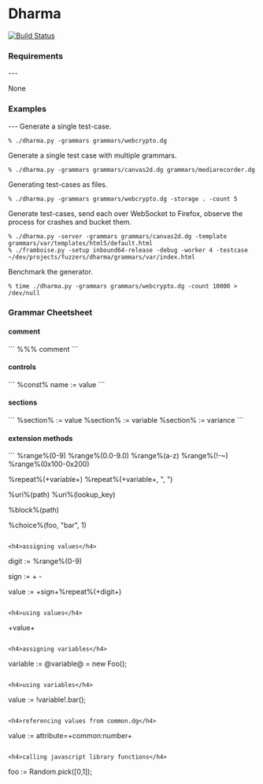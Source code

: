 Dharma
======

[![Build Status](https://api.travis-ci.org/MozillaSecurity/dharma.svg)](https://api.travis-ci.org/MozillaSecurity/dharma.svg)



<h3>Requirements</h3>
---

None


<h3>Examples</h3>
---
Generate a single test-case.

```
% ./dharma.py -grammars grammars/webcrypto.dg
```

Generate a single test case with multiple grammars.

```
% ./dharma.py -grammars grammars/canvas2d.dg grammars/mediarecorder.dg
```

Generating test-cases as files.

```
% ./dharma.py -grammars grammars/webcrypto.dg -storage . -count 5
```

Generate test-cases, send each over WebSocket to Firefox, observe the process for crashes and bucket them.

```
% ./dharma.py -server -grammars grammars/canvas2d.dg -template grammars/var/templates/html5/default.html
% ./framboise.py -setup inbound64-release -debug -worker 4 -testcase ~/dev/projects/fuzzers/dharma/grammars/var/index.html
```


Benchmark the generator.

```
% time ./dharma.py -grammars grammars/webcrypto.dg -count 10000 > /dev/null
```


<h3>Grammar Cheetsheet</h3>

<h4>comment</h4>
```
%%% comment
```

<h4>controls</h4>
```
%const% name := value
```

<h4>sections</h4>
```
%section% := value
%section% := variable
%section% := variance
```

<h4>extension methods</h4>
```
%range%(0-9)
%range%(0.0-9.0)
%range%(a-z)
%range%(!-~)
%range%(0x100-0x200)

%repeat%(+variable+)
%repeat%(+variable+, ", ")

%uri%(path)
%uri%(lookup_key)

%block%(path)

%choice%(foo, "bar", 1)
```

<h4>assigning values</h4>
```
digit :=
    %range%(0-9)

sign :=
    +
    -

value :=
    +sign+%repeat%(+digit+)
```

<h4>using values</h4>
```
+value+
```

<h4>assigning variables</h4>
```
variable :=
    @variable@ = new Foo();
```

<h4>using variables</h4>
```
value :=
    !variable!.bar();
```

<h4>referencing values from common.dg</h4>
```
value :=
    attribute=+common:number+
```

<h4>calling javascript library functions</h4>

```
foo :=
    Random.pick([0,1]);
```
